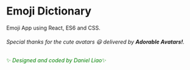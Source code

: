 # Emoji Dictionary

Emoji App using React, ES6 and CSS.



###### *Special thanks for the cute avatars :smiley: delivered by ***Adorable Avatars!***.*

<font color="green"> :sparkles: *Designed and coded by Daniel Liao*:sparkles:</font>



